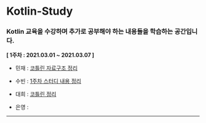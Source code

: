 # Kotlin-Study

### Kotlin 교육을 수강하며 추가로 공부해야 하는 내용들을 학습하는 공간입니다. 

**[  1주차 : 2021.03.01 ~ 2021.03.07 ]**

- 민재 : [코틀린 자료구조 정리](https://zeratulspc.tistory.com/entry/%EC%BD%94%ED%8B%80%EB%A6%B0-%EC%9E%90%EB%A3%8C%EA%B5%AC%EC%A1%B0-%EA%B3%B5%EB%B6%80)

- 수빈 : [1주차 스터디 내용 정리](https://www.notion.so/Week-1-Study-c34d71afb24341448066900666103e8a)

- 대희 : [코틀린 정리](https://kim-daehee123.github.io/kotlin)
- 은영 : 

------


